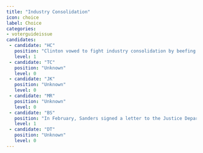 ```yaml
---
title: "Industry Consolidation"
icon: choice
label: Choice
categories:
- voterguideissue
candidates:
 - candidate: "HC"
   position: "Clinton vowed to fight industry consolidation by beefing up antitrust enforcement and hiring <a href='http://qz.com/529303/hillary-clinton-being-pro-business-doesnt-mean-hanging-consumers-out-to-dry/' 'target=_blank'>\"aggressive regulators\"</a> at the Justice Department and Federal Trade Commission. "
   level: 1
 - candidate: "TC"
   position: "Unknown"
   level: 0
 - candidate: "JK"
   position: "Unknown"
   level: 0
 - candidate: "MR"
   position: "Unknown"
   level: 0
 - candidate: "BS"
   position: "In February, Sanders signed a letter to the Justice Department and the FCC that expresses strong concerns about Charter's proposed takeover of Time Warner Cable. "
   level: 1
 - candidate: "DT"
   position: "Unknown"
   level: 0
---
```

